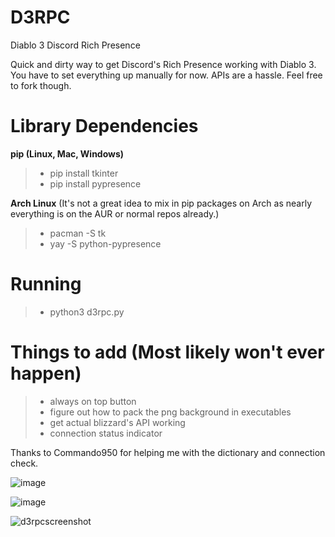 # D3RPC
Diablo 3 Discord Rich Presence

Quick and dirty way to get Discord's Rich Presence working with Diablo 3. You have to set everything up manually for now.
APIs are a hassle. Feel free to fork though.

# Library Dependencies

**pip (Linux, Mac, Windows)**

>- pip install tkinter
>- pip install pypresence

**Arch Linux**
(It's not a great idea to mix in pip packages on Arch as nearly everything is on the AUR or normal repos already.)

>- pacman -S tk
>- yay -S python-pypresence

# Running

>- python3 d3rpc.py



# Things to add (Most likely won't ever happen)
>- always on top button
>- figure out how to pack the png background in executables
>- get actual blizzard's API working
>- connection status indicator


Thanks to Commando950 for helping me with the dictionary and connection check.

![image](https://user-images.githubusercontent.com/26927890/116476301-524aa700-a87b-11eb-9e22-88e109492bda.png)

![image](https://user-images.githubusercontent.com/26927890/116476391-73ab9300-a87b-11eb-8a05-58c26aa7670f.png)

![d3rpcscreenshot](https://user-images.githubusercontent.com/26927890/116476193-29c2ad00-a87b-11eb-99f3-6f8a860e4c30.png)


